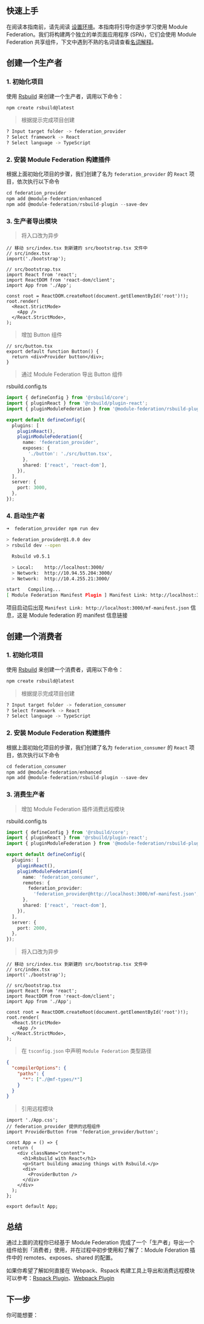 ## 快速上手

在阅读本指南前，请先阅读 [设置环境](https://module-federation.io/zh/guide/start/setting-up-env)。本指南将引导你逐步学习使用 Module Federation。我们将构建两个独立的单页面应用程序 (SPA)，它们会使用 Module Federation 共享组件，下文中遇到不熟的名词请查看[名词解释](https://module-federation.io/zh/guide/start/glossary)。

## 创建一个生产者

### 1\. 初始化项目

使用 [Rsbuild](https://rsbuild.dev/) 来创建一个生产者，调用以下命令：

```js
npm create rsbuild@latest
```

> 根据提示完成项目创建

```bash
? Input target folder -> federation_provider
? Select framework -> React
? Select language -> TypeScript
```

### 2\. 安装 Module Federation 构建插件

根据上面初始化项目的步骤，我们创建了名为 `federation_provider` 的 `React` 项目，依次执行以下命令

```js
cd federation_provider
npm add @module-federation/enhanced
npm add @module-federation/rsbuild-plugin --save-dev
```

### 3\. 生产者导出模块

> 将入口改为异步

```tsx
// 移动 src/index.tsx 到新建的 src/bootstrap.tsx 文件中
// src/index.tsx
import('./bootstrap');

// src/bootstrap.tsx
import React from 'react';
import ReactDOM from 'react-dom/client';
import App from './App';

const root = ReactDOM.createRoot(document.getElementById('root')!);
root.render(
  <React.StrictMode>
    <App />
  </React.StrictMode>,
);
```

> 增加 Button 组件

```tsx
// src/button.tsx
export default function Button() {
  return <div>Provider button</div>;
}
```

> 通过 Module Federation 导出 Button 组件

rsbuild.config.ts

```typescript
import { defineConfig } from '@rsbuild/core';
import { pluginReact } from '@rsbuild/plugin-react';
import { pluginModuleFederation } from '@module-federation/rsbuild-plugin';

export default defineConfig({
  plugins: [
    pluginReact(),
    pluginModuleFederation({
      name: 'federation_provider',
      exposes: {
        './button': './src/button.tsx',
      },
      shared: ['react', 'react-dom'],
    }),
  ],
  server: {
    port: 3000,
  },
});
```

### 4\. 启动生产者

```zsh
➜  federation_provider npm run dev

> federation_provider@1.0.0 dev
> rsbuild dev --open

  Rsbuild v0.5.1

  > Local:    http://localhost:3000/
  > Network:  http://10.94.55.204:3000/
  > Network:  http://10.4.255.21:3000/

start   Compiling...
[ Module Federation Manifest Plugin ] Manifest Link: http://localhost:3000/mf-manifest.json
```

项目启动后出现 `Manifest Link: http://localhost:3000/mf-manifest.json` 信息，这是 Module federation 的 manifest 信息链接

## 创建一个消费者

### 1\. 初始化项目

使用 [Rsbuild](https://rsbuild.dev/) 来创建一个消费者，调用以下命令：

```js
npm create rsbuild@latest
```

> 根据提示完成项目创建

```bash
? Input target folder -> federation_consumer
? Select framework -> React
? Select language -> TypeScript
```

### 2\. 安装 Module Federation 构建插件

根据上面初始化项目的步骤，我们创建了名为 `federation_consumer` 的 `React` 项目，依次执行以下命令

```js
cd federation_consumer
npm add @module-federation/enhanced
npm add @module-federation/rsbuild-plugin --save-dev
```

### 3\. 消费生产者

> 增加 Module Federation 插件消费远程模块

rsbuild.config.ts

```typescript
import { defineConfig } from '@rsbuild/core';
import { pluginReact } from '@rsbuild/plugin-react';
import { pluginModuleFederation } from '@module-federation/rsbuild-plugin';

export default defineConfig({
  plugins: [
    pluginReact(),
    pluginModuleFederation({
      name: 'federation_consumer',
      remotes: {
        federation_provider:
          'federation_provider@http://localhost:3000/mf-manifest.json',
      },
      shared: ['react', 'react-dom'],
    }),
  ],
  server: {
    port: 2000,
  },
});
```

> 将入口改为异步

```tsx
// 移动 src/index.tsx 到新建的 src/bootstrap.tsx 文件中
// src/index.tsx
import('./bootstrap');

// src/bootstrap.tsx
import React from 'react';
import ReactDOM from 'react-dom/client';
import App from './App';

const root = ReactDOM.createRoot(document.getElementById('root')!);
root.render(
  <React.StrictMode>
    <App />
  </React.StrictMode>,
);
```

> 在 `tsconfig.json` 中声明 `Module Federation` 类型路径

```json
{
  "compilerOptions": {
    "paths": {
      "*": ["./@mf-types/*"]
    }
  }
}
```

> 引用远程模块

```tsx
import './App.css';
// federation_provider 提供的远程组件
import ProviderButton from 'federation_provider/button';

const App = () => {
  return (
    <div className="content">
      <h1>Rsbuild with React</h1>
      <p>Start building amazing things with Rsbuild.</p>
      <div>
        <ProviderButton />
      </div>
    </div>
  );
};

export default App;
```

## 总结

通过上面的流程你已经基于 Module Federation 完成了一个「生产者」导出一个组件给到「消费者」使用，并在过程中初步使用和了解了：Module Fderation 插件中的 remotes、exposes、shared 的配置。

如果你希望了解如何直接在 Webpack、Rspack 构建工具上导出和消费远程模块可以参考：[Rspack Plugin](https://module-federation.io/zh/guide/basic/rspack)、[Webpack Plugin](https://module-federation.io/zh/guide/basic/webpack)

## 下一步

你可能想要：